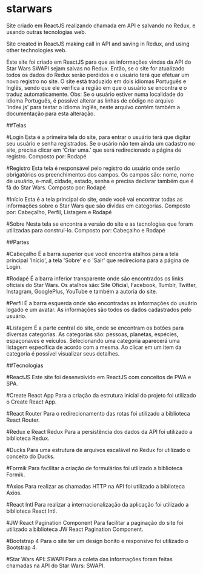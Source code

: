 # starwars
Site criado em ReactJS realizando chamada em API e salvando no Redux, e usando outras tecnologias web.

Site created in ReactJS making call in API and saving in Redux, and using other technologies web.

Este site foi criado em ReactJS para que as informações vindas da API do Star Wars SWAPI sejam salvas no Redux.
Então, se o site for atualizado todos os dados do Redux serão perdidos e o usuário terá que efetuar um novo registro no site.
O site está traduzido em dois idiomas Português e Inglês, sendo que ele verifica a região em que o usuário se encontra e o traduz automaticamente.
Obs: Se o usuário estiver numa localidade do idioma Português, é possível alterar as linhas de código no arquivo 'index.js' para testar o idioma Inglês, neste arquivo contém também a documentação para esta alteração.

##Telas

#Login
Esta é a primeira tela do site, para entrar o usuário terá que digitar seu usuário e senha registrados.
Se o usário não tem ainda um cadastro no site, precisa clicar em 'Criar uma.' que será redirecionado a página de registro.
Composto por: Rodapé

#Registro
Esta tela é responsável pelo registro do usuário onde serão obrigatórios os preenchimentos dos campos.
Os campos são: nome, nome de usuário, e-mail, cidade, estado, senha e precisa declarar também que é fã do Star Wars.
Composto por: Rodapé

#Início
Esta é a tela principal do site, onde você vai encontrar todas as informações sobre o Star Wars que são dividas em categorias.
Composto por: Cabeçalho, Perfil, Listagem e Rodapé

#Sobre
Nesta tela se encontra a versão do site e as tecnologias que foram utilizadas para construí-lo.
Composto por: Cabeçalho e Rodapé


##Partes

#Cabeçalho
É a barra superior que você encontra atalhos para a tela principal 'Início', a tela 'Sobre' e o 'Sair' que redireciona para a página de Login.

#Rodapé
É a barra inferior transparente onde são encontrados os links oficiais do Star Wars.
Os atalhos são: Site Oficial, Facebook, Tumblr, Twitter, Instagram, GooglePlus, YouTube e também a autoria do site.

#Perfil
É a barra esquerda onde são encontradas as informações do usuário logado e um avatar.
As informações são todos os dados cadastrados pelo usuário.

#Listagem
É a parte central do site, onde se encontram os botões para diversas categorias.
As categorias são: pessoas, planetas, espécies, espaçonaves e veículos.
Selecionando uma categoria aparecerá uma listagem específica de acordo com a mesma.
Ao clicar em um item da categoria é possível visualizar seus detalhes.


##Tecnologias

#ReactJS
Este site foi desenvolvido em ReactJS com conceitos de PWA e SPA.

#Create React App
Para a criação da estrutura inicial do projeto foi utilizado o Create React App.

#React Router
Para o redirecionamento das rotas foi utilizado a biblioteca React Router.

#Redux e React Redux
Para a persistência dos dados da API foi utilizado a biblioteca Redux.

#Ducks
Para uma estrutura de arquivos escalável no Redux foi utilizado o conceito do Ducks.

#Formik
Para facilitar a criação de formulários foi utilizado a biblioteca Formik.

#Axios
Para realizar as chamadas HTTP na API foi utilizado a biblioteca Axios.

#React Intl
Para realizar a internacionalização da aplicação foi utilizado a biblioteca React Intl.

#JW React Pagination Component
Para facilitar a paginação do site foi utilizado a biblioteca JW React Pagination Component.

#Bootstrap 4
Para o site ter um design bonito e responsivo foi utilizado o Bootstrap 4.

#Star Wars API: SWAPI
Para a coleta das informações foram feitas chamadas na API do Star Wars: SWAPI.
